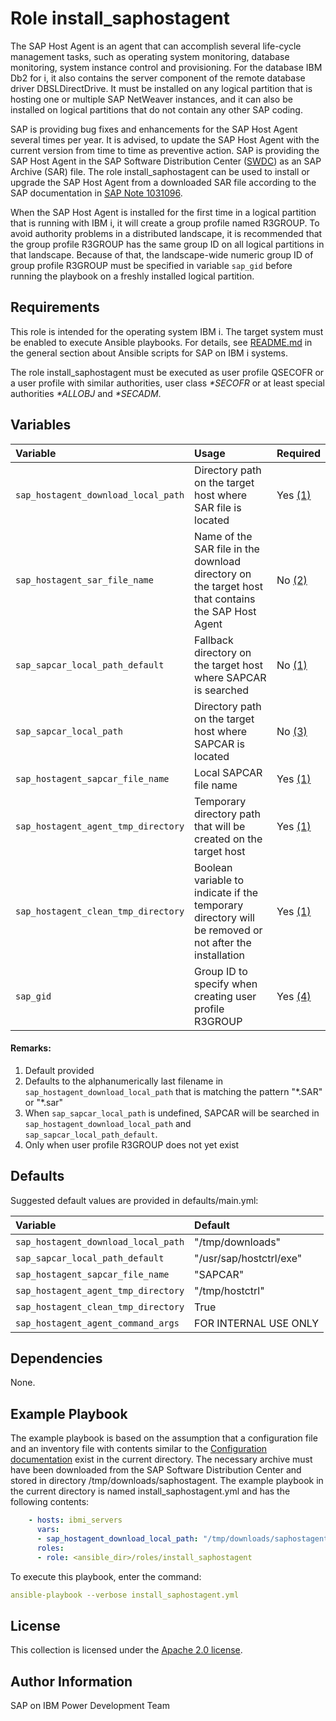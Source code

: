 # Role install_saphostagent

The SAP Host Agent is an agent that can accomplish several life-cycle management tasks, such as operating system monitoring, database monitoring, system instance control and provisioning. For the database IBM Db2 for i, it also contains the server component of the remote database driver DBSLDirectDrive. It must be installed on any logical partition that is hosting one or multiple SAP NetWeaver instances, and it can also be installed on logical partitions that do not contain any other SAP coding.

SAP is providing bug fixes and enhancements for the SAP Host Agent several times per year. It is advised, to update the SAP Host Agent with the current version from time to time as preventive action. SAP is providing the SAP Host Agent in the SAP Software Distribution Center ([SWDC](https://support.sap.com/swdc)) as an SAP Archive (SAR) file. The role install_saphostagent can be used to install or upgrade the SAP Host Agent from a downloaded SAR file according to the SAP documentation in [SAP Note 1031096](https://launchpad.support.sap.com/#/notes/1031096).

When the SAP Host Agent is installed for the first time in a logical partition that is running with IBM i, it will create a group profile named R3GROUP. To avoid authority problems in a distributed landscape, it is recommended that the group profile R3GROUP has the same group ID on all logical partitions in that landscape. Because of that, the landscape-wide numeric group ID of group profile R3GROUP must be specified in variable `sap_gid` before running the playbook on a freshly installed logical partition.

## Requirements

This role is intended for the operating system IBM i. The target system must be enabled to execute Ansible playbooks. For details, see [README.md](../../README.md) in the general section about Ansible scripts for SAP on IBM i systems.

The role install_saphostagent must be executed as user profile QSECOFR or a user profile with similar authorities, user class *\*SECOFR* or at least special authorities *\*ALLOBJ* and *\*SECADM*.

## Variables

| **Variable** | **Usage** | **Required** |
|:-------------|:----------|:-------------|
|`sap_hostagent_download_local_path`|Directory path on the target host where SAR file is located|Yes [(1)](#Remarks)|
|`sap_hostagent_sar_file_name`|Name of the SAR file in the download directory on the target host that contains the SAP Host Agent|No [(2)](#Remarks)|
|`sap_sapcar_local_path_default`|Fallback directory on the target host where SAPCAR is searched|No [(1)](#Remarks)|
|`sap_sapcar_local_path`|Directory path on the target host where SAPCAR is located|No [(3)](#Remarks)|
|`sap_hostagent_sapcar_file_name`|Local SAPCAR file name|Yes [(1)](#Remarks)|
|`sap_hostagent_agent_tmp_directory`|Temporary directory path that will be created on the target host|Yes [(1)](#Remarks)|
|`sap_hostagent_clean_tmp_directory`|Boolean variable to indicate if the temporary directory will be removed or not after the installation|Yes [(1)](#Remarks)|
|`sap_gid`|Group ID to specify when creating user profile R3GROUP|Yes [(4)](#Remarks)|

#### Remarks:
1. Default provided
2. Defaults to the alphanumerically last filename in `sap_hostagent_download_local_path` that is matching the pattern "\*.SAR" or "\*.sar"
3. When `sap_sapcar_local_path` is undefined, SAPCAR will be searched in `sap_hostagent_download_local_path` and `sap_sapcar_local_path_default`.
4. Only when user profile R3GROUP does not yet exist

## Defaults

Suggested default values are provided in defaults/main.yml:

| **Variable** | **Default** |
|:-------------|:------------|
|`sap_hostagent_download_local_path` | "/tmp/downloads" |
|`sap_sapcar_local_path_default` | "/usr/sap/hostctrl/exe" |
|`sap_hostagent_sapcar_file_name` | "SAPCAR" |
|`sap_hostagent_agent_tmp_directory` | "/tmp/hostctrl" |
|`sap_hostagent_clean_tmp_directory` | True |
|`sap_hostagent_agent_command_args` | FOR INTERNAL USE ONLY |

## Dependencies

None.

## Example Playbook

The example playbook is based on the assumption that a configuration file and an inventory file with contents similar to the [Configuration documentation](../../../ansible#configuration) exist in the current directory. The necessary archive must have been downloaded from the SAP Software Distribution Center and stored in directory /tmp/downloads/saphostagent. The example playbook in the current directory is named install_saphostagent.yml and has the following contents:

```YAML
    - hosts: ibmi_servers
      vars:
      - sap_hostagent_download_local_path: "/tmp/downloads/saphostagent"
      roles:
      - role: <ansible_dir>/roles/install_saphostagent
```

To execute this playbook, enter the command:

```YAML
ansible-playbook --verbose install_saphostagent.yml
```


## License

This collection is licensed under the [Apache 2.0 license](http://www.apache.org/licenses/LICENSE-2.0).

## Author Information

SAP on IBM Power Development Team
